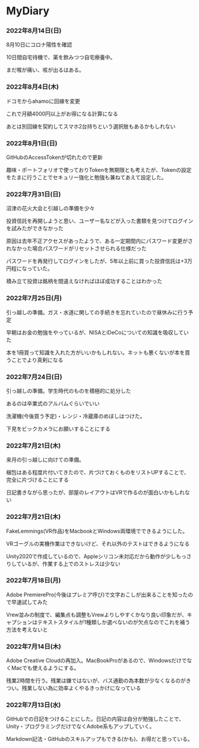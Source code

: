 # MyDiary
### 2022年8月14日(日)
<p>8月10日にコロナ陽性を確認</p>
<p>10日間自宅待機で、薬を飲みつつ自宅療養中。</p>
<p>まだ喉が痛い、咳が出るはある。</p>

### 2022年8月4日(木)
<p>ドコモからahamoに回線を変更</p>
<p>これで月額4000円以上がお得になる計算になる</p>
<p>あとは別回線を契約してスマホ2台持ちという選択肢もあるかもしれない</p>

### 2022年8月1日(日)
<p>GitHubのAccessTokenが切れたので更新</p>
<p>趣味・ポートフォリオで使っておりTokenを無期限とも考えたが、Tokenの設定をたまに行うことでセキュリー強化と勉強も兼ねてあえて設定した。</p>


### 2022年7月31日(日)
<p>沼津の花火大会と引越しの準備を少々</p>
<p>投資信託を再開しようと思い、ユーザー名などが入った書類を見つけてログインを試みたができなかった</p>
<p>原因は去年不正アクセスがあったようで、ある一定期間内にパスワード変更がされなかった場合パスワードがリセットさせられる仕様だった</p>
<p>パスワードを再発行してログインをしたが、5年以上前に買った投資信託は+3万円程になっていた。</p>
<p>積み立て投資は銘柄を間違えなければほぼ成功することはわかった</p>


### 2022年7月25日(月)
<p>引っ越しの準備。ガス・水道に関しての手続きを忘れていたので昼休みに行う予定</p>
<p>早朝はお金の勉強をやっているが、NISAとiDeCoについての知識を吸収していた</p>
<p>本を1冊買って知識を入れた方がいいかもしれない。ネットも悪くないが本を買うことでより真剣になる</p>


### 2022年7月24日(日)
<p>引っ越しの準備。学生時代のものを積極的に処分した</p>
<p>あるのは卒業式のアルバムぐらいでいい</p>
<p>洗濯機(今後買う予定)・レンジ・冷蔵庫のめぼしはつけた。</p>
<p>下見をビックカメラにお願いすることにする</p>

### 2022年7月21日(木)
<p>来月の引っ越しに向けての準備。</p>
<p>梱包はある程度片付いてきたので、片づけておくものをリストUPすることで、完全に片づけることにする</p>
<p>日記書きながら思ったが、部屋のレイアウトはVRで作るのが面白いかもしれない</p>


### 2022年7月21日(木)
<p>FakeLemmings(VR作品)をMacbookとWindows両環境でできるようにした。</p>
<p>VRゴーグルの実機作業はできないけど、それ以外のテストはできるようになる</p>
<p>Unity2020で作成しているので、Appleシリコン未対応だから動作が少しもっさりしているが、作業する上でのストレスは少ない</p>

### 2022年7月18日(月)
<p>Adobe PremierePro(今後はプレミア呼び)で文字おこしが出来ることを知ったので早速試してみた</p>
<p>Vrew並みの制度で、編集点も調整もVrewよりしやすくかなり良い印象だが、キャプションはテキストスタイルが1種類しか選べないのが欠点なのでこれを補う方法を考えないと</p>

### 2022年7月14日(木)
<p>Adobe Creative Cloudの再加入。MacBookProがあるので、WindowsだけでなくMacでも使えるようにする。</p>
<p>残業2時間を行う。残業は嫌ではないが、バス通勤の為本数が少なくなるのがきつい。残業しない為に効率よくやるきっかけになっている</p>

### 2022年7月13日(水)
<p>GitHubでの日記をつけることにした。日記の内容は自分が勉強したことで、Unity・プログラミングだけでなくAdobe系もアップしていく。</p>
<p>Markdown記法・GitHubのスキルアップもできる(かも)、お得だと思っている。</p>
